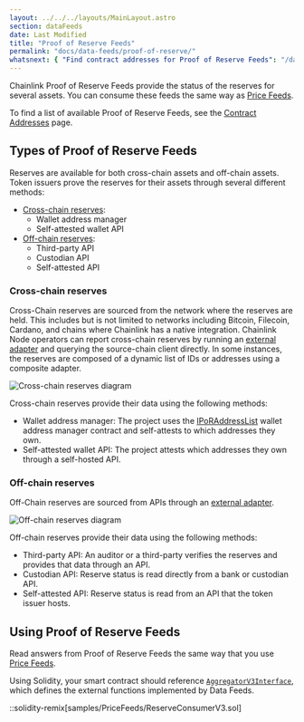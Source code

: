 ```yaml
---
layout: ../../../layouts/MainLayout.astro
section: dataFeeds
date: Last Modified
title: "Proof of Reserve Feeds"
permalink: "docs/data-feeds/proof-of-reserve/"
whatsnext: { "Find contract addresses for Proof of Reserve Feeds": "/data-feeds/proof-of-reserve/addresses/" }
---
```


Chainlink Proof of Reserve Feeds provide the status of the reserves for several assets. You can consume these feeds the same way as [Price Feeds](/data-feeds/price-feeds/).

To find a list of available Proof of Reserve Feeds, see the [Contract Addresses](/data-feeds/proof-of-reserve/addresses/) page.

## Types of Proof of Reserve Feeds

Reserves are available for both cross-chain assets and off-chain assets. Token issuers prove the reserves for their assets through several different methods:

- [Cross-chain reserves](#cross-chain-reserves):
  - Wallet address manager
  - Self-attested wallet API
- [Off-chain reserves](#off-chain-reserves):
  - Third-party API
  - Custodian API
  - Self-attested API

### Cross-chain reserves

Cross-Chain reserves are sourced from the network where the reserves are held. This includes but is not limited to networks including Bitcoin, Filecoin, Cardano, and chains where Chainlink has a native integration. Chainlink Node operators can report cross-chain reserves by running an [external adapter](/chainlink-nodes/external-adapters/external-adapters) and querying the source-chain client directly. In some instances, the reserves are composed of a dynamic list of IDs or addresses using a composite adapter.

![Cross-chain reserves diagram](/images/data-feed/cross-chain-reserves.webp)

Cross-chain reserves provide their data using the following methods:

- Wallet address manager: The project uses the [IPoRAddressList](https://github.com/smartcontractkit/chainlink/blob/develop/contracts/src/v0.8/interfaces/PoRAddressList.sol) wallet address manager contract and self-attests to which addresses they own.
- Self-attested wallet API: The project attests which addresses they own through a self-hosted API.

### Off-chain reserves

Off-Chain reserves are sourced from APIs through an [external adapter](/chainlink-nodes/external-adapters/external-adapters).

![Off-chain reserves diagram](/images/data-feed/off-chain-reserves.webp)

Off-chain reserves provide their data using the following methods:

- Third-party API: An auditor or a third-party verifies the reserves and provides that data through an API.
- Custodian API: Reserve status is read directly from a bank or custodian API.
- Self-attested API: Reserve status is read from an API that the token issuer hosts.

## Using Proof of Reserve Feeds

Read answers from Proof of Reserve Feeds the same way that you use [Price Feeds](/data-feeds/price-feeds/).

Using Solidity, your smart contract should reference [`AggregatorV3Interface`](https://github.com/smartcontractkit/chainlink/blob/master/contracts/src/v0.8/interfaces/AggregatorV3Interface.sol), which defines the external functions implemented by Data Feeds.

::solidity-remix[samples/PriceFeeds/ReserveConsumerV3.sol]
